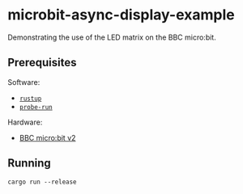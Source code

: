 # microbit-async-display-example

Demonstrating the use of the LED matrix on the BBC micro:bit.


## Prerequisites

Software:

* [`rustup`](https://rustup.rs/)
* [`probe-run`](https://github.com/knurling-rs/probe-run)

Hardware:

* [BBC micro:bit v2](https://microbit.org/)

## Running

```
cargo run --release
```

